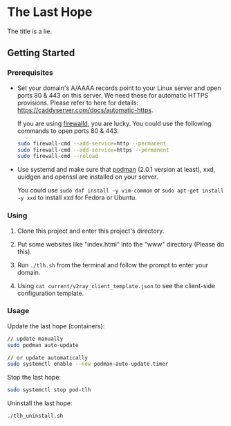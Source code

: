 # The Last Hope

The title is a lie.

## Getting Started

### Prerequisites

* Set your domain's A/AAAA records point to your Linux server and open ports 80 & 443 on this server. We need these for automatic HTTPS provisions. Please refer to here for details: https://caddyserver.com/docs/automatic-https.

  If you are using [firewalld](https://firewalld.org/), you are lucky. You could use the following commands to open ports 80 & 443:

  ```bash
  sudo firewall-cmd --add-service=http --permanent
  sudo firewall-cmd --add-service=https --permanent
  sudo firewall-cmd --reload
  ```

* Use systemd and make sure that [podman](https://podman.io/getting-started/installation.html) (2.0.1 version at least), xxd, uuidgen and openssl are installed on your server.

  You could use `sudo dnf install -y vim-common` or `sudo apt-get install -y xxd` to install xxd for Fedora or Ubuntu. 

### Using

1. Clone this project and enter this project's directory.

2. Put some websites like "index.html" into the "www" directory (Please do this).

3. Run `./tlh.sh` from the terminal and follow the prompt to enter your domain.

5. Using `cat current/v2ray_client_template.json` to see the client-side configuration template.

### Usage

Update the last hope (containers):

```bash
// update manually
sudo podman auto-update

// or update automatically
sudo systemctl enable --now podman-auto-update.timer
```

Stop the last hope:

```bash
sudo systemctl stop pod-tlh
```

Uninstall the last hope:

```bash
./tlh_uninstall.sh
```
